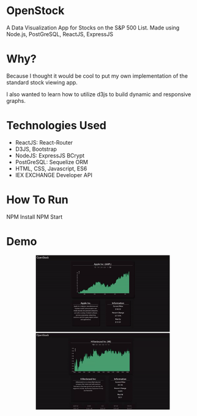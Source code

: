# OpenStock
A Data Visualization App for Stocks on the S&P 500 List.
Made using Node.js, PostGreSQL, ReactJS, ExpressJS
# Why?
Because I thought it would be cool to put my own implementation of the standard stock viewing app.

I also wanted to learn how to utilize d3js to build dynamic and responsive graphs.
# Technologies Used
* ReactJS: React-Router
* D3JS, Bootstrap
* NodeJS: ExpressJS BCrypt
* PostGreSQL: Sequelize ORM
* HTML, CSS, Javascript, ES6
* IEX EXCHANGE Developer API
# How To Run
NPM Install
NPM Start
# Demo 
<p align="center">
  <img src="./public/demo-ui.gif" width="350" height="200"/>
  <img src="./public/demo-peers.gif" width="350" height="200"/>
</p>
